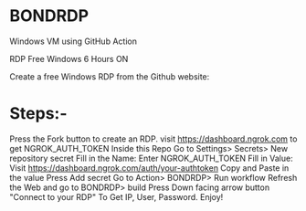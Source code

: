 # BONDRDP
Windows VM using GitHub Action

RDP Free Windows 6 Hours ON

Create a free Windows RDP from the Github website:

# Steps:- 

Press the Fork button to create an RDP.
visit https://dashboard.ngrok.com to get NGROK_AUTH_TOKEN
Inside this Repo Go to Settings> Secrets> New repository secret
Fill in the Name: Enter NGROK_AUTH_TOKEN
Fill in Value: Visit https://dashboard.ngrok.com/auth/your-authtoken Copy and Paste in the value
Press Add secret
Go to Action> BONDRDP> Run workflow
Refresh the Web and go to BONDRDP> build
Press Down facing arrow button "Connect to your RDP" To Get IP, User, Password.
Enjoy!
